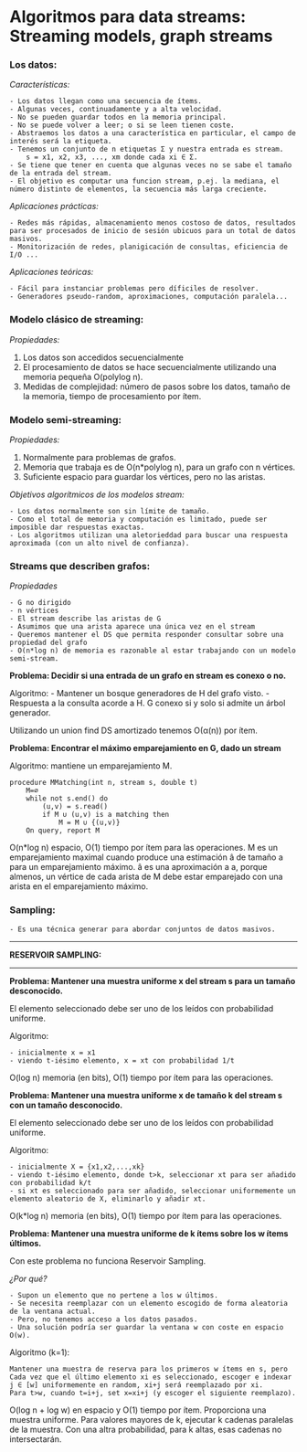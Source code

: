 # Algoritmos para data streams: Streaming models, graph streams

### **Los datos:**

*Características:*

    - Los datos llegan como una secuencia de ítems. 
    - Algunas veces, continuadamente y a alta velocidad. 
    - No se pueden guardar todos en la memoria principal. 
    - No se puede volver a leer; o si se leen tienen coste. 
    - Abstraemos los datos a una característica en particular, el campo de interés será la etiqueta. 
    - Tenemos un conjunto de n etiquetas Σ y nuestra entrada es stream.
        s = x1, x2, x3, ..., xm donde cada xi ∈ Σ.
    - Se tiene que tener en cuenta que algunas veces no se sabe el tamaño de la entrada del stream.
    - El objetivo es computar una funcion stream, p.ej. la mediana, el número distinto de elementos, la secuencia más larga creciente. 
    

*Aplicaciones prácticas:*

    - Redes más rápidas, almacenamiento menos costoso de datos, resultados para ser procesados de inicio de sesión ubicuos para un total de datos masivos.
    - Monitorización de redes, planigicación de consultas, eficiencia de I/O ...
    
*Aplicaciones teóricas:*

    - Fácil para instanciar problemas pero díficiles de resolver. 
    - Generadores pseudo-random, aproximaciones, computación paralela...
    
### **Modelo clásico de streaming:**

*Propiedades:*

1. Los datos son accedidos secuencialmente
2. El procesamiento de datos se hace secuencialmente utilizando una memoria pequeña O(polylog n). 
3. Medidas de complejidad: número de pasos sobre los datos, tamaño de la memoria, tiempo de procesamiento por ítem. 

### **Modelo semi-streaming:**

*Propiedades:*

1. Normalmente para problemas de grafos.
2. Memoria que trabaja es de O(n*polylog n), para un grafo con n vértices.
3. Suficiente espacio para guardar los vértices, pero no las aristas. 

*Objetivos algorítmicos de los modelos stream:*

    - Los datos normalmente son sin límite de tamaño.
    - Como el total de memoria y computación es limitado, puede ser imposible dar respuestas exactas. 
    - Los algoritmos utilizan una aletorieddad para buscar una respuesta aproximada (con un alto nivel de confianza).
    

### **Streams que describen grafos:**

*Propiedades*

    - G no dirigido
    - n vértices
    - El stream describe las aristas de G
    - Asumimos que una arista aparece una única vez en el stream
    - Queremos mantener el DS que permita responder consultar sobre una propiedad del grafo
    - O(n*log n) de memoria es razonable al estar trabajando con un modelo semi-stream.
    
**Problema: Decidir si una entrada de un grafo en stream es conexo o no.** 

Algoritmo:
    - Mantener un bosque generadores de H del grafo visto. 
    - Respuesta a la consulta acorde a H. 
G conexo si y solo si admite un árbol generador. 

Utilizando un union find DS amortizado tenemos O(α(n)) por ítem.

**Problema: Encontrar el máximo emparejamiento en G, dado un stream** 

Algoritmo: mantiene un emparejamiento M. 

    procedure MMatching(int n, stream s, double t)
        M=∅
        while not s.end() do
            (u,v) = s.read() 
            if M ∪ (u,v) is a matching then
                M = M ∪ {(u,v)} 
        On query, report M

O(n*log n) espacio, O(1) tiempo por ítem para las operaciones.
M es un emparejamiento maximal cuando produce una estimación â de tamaño a para un emparejamiento máximo. 
â es una aproximación a a, porque almenos, un vértice de cada arista de M debe estar emparejado con una arista en el emparejamiento máximo. 

### **Sampling:**
    - Es una técnica generar para abordar conjuntos de datos masivos. 
***
    
**RESERVOIR SAMPLING:**

***

**Problema: Mantener una muestra uniforme x del stream s para un tamaño desconocido.**  

El elemento seleccionado debe ser uno de los leídos con probabilidad uniforme. 

Algoritmo:

    - inicialmente x = x1
    - viendo t-iésimo elemento, x = xt con probabilidad 1/t
    
O(log n) memoria (en bits), O(1) tiempo por ítem para las operaciones.

**Problema: Mantener una muestra uniforme x de tamaño k del stream s con un tamaño desconocido.**  

El elemento seleccionado debe ser uno de los leídos con probabilidad uniforme. 

Algoritmo:

    - inicialmente X = {x1,x2,...,xk}
    - viendo t-iésimo elemento, donde t>k, seleccionar xt para ser añadido con probabilidad k/t
    - si xt es seleccionado para ser añadido, seleccionar uniformemente un elemento aleatorio de X, eliminarlo y añadir xt.
    
O(k*log n) memoria (en bits), O(1) tiempo por ítem para las operaciones.


**Problema: Mantener una muestra uniforme de k ítems sobre los w ítems últimos.**  

Con este problema no funciona Reservoir Sampling. 
    
*¿Por qué?*

    - Supon un elemento que no pertene a los w últimos. 
    - Se necesita reemplazar con un elemento escogido de forma aleatoria de la ventana actual. 
    - Pero, no tenemos acceso a los datos pasados.
    - Una solución podría ser guardar la ventana w con coste en espacio O(w).
    
Algoritmo (k=1):
    
    Mantener una muestra de reserva para los primeros w ítems en s, pero
    Cada vez que el último elemento xi es seleccionado, escoger e indexar j ∈ [w] uniformemente en random, xi+j será reemplazado por xi. 
    Para t>w, cuando t=i+j, set x=xi+j (y escoger el siguiente reemplazo).
    
    
O(log n + log w) en espacio y O(1) tiempo por ítem. 
Proporciona una muestra uniforme. 
Para valores mayores de k, ejecutar k cadenas paralelas de la muestra. Con una altra probabilidad, para k altas, esas cadenas no intersectarán.

